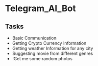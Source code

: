 # Telegram_AI_Bot

## Tasks

- Basic Communication
- Getting Crypto Currency Information
- Getting weather Information for any city
- Suggesting movie from different genres
- !Get me some random photos

